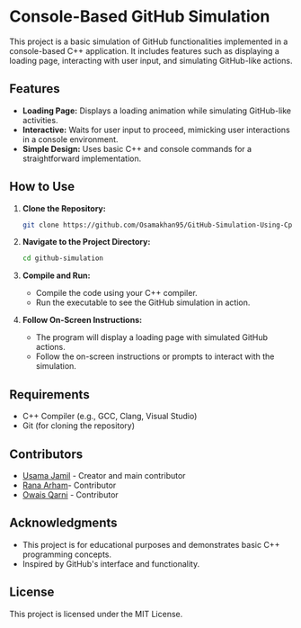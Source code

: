 # Console-Based GitHub Simulation

This project is a basic simulation of GitHub functionalities implemented in a console-based C++ application. It includes features such as displaying a loading page, interacting with user input, and simulating GitHub-like actions.

## Features
- **Loading Page:** Displays a loading animation while simulating GitHub-like activities.
- **Interactive:** Waits for user input to proceed, mimicking user interactions in a console environment.
- **Simple Design:** Uses basic C++ and console commands for a straightforward implementation.

## How to Use
1. **Clone the Repository:**
   ```bash
   git clone https://github.com/Osamakhan95/GitHub-Simulation-Using-Cplusplus
   ```

2. **Navigate to the Project Directory:**
   ```bash
   cd github-simulation
   ```

3. **Compile and Run:**
   - Compile the code using your C++ compiler.
   - Run the executable to see the GitHub simulation in action.

4. **Follow On-Screen Instructions:**
   - The program will display a loading page with simulated GitHub actions.
   - Follow the on-screen instructions or prompts to interact with the simulation.

## Requirements
- C++ Compiler (e.g., GCC, Clang, Visual Studio)
- Git (for cloning the repository)

## Contributors
- [Usama Jamil](https://github.com/Osamakhan95/GitHub-Simulation-Using-C-/edit/main/README.md) - Creator and main contributor
- [Rana Arham](https://github.com/rana-arham-2122)- Contributor
- [Owais Qarni](https://github.com/Osamakhan95/GitHub-Simulation-Using-C-/edit/main/README.md) - Contributor

## Acknowledgments
- This project is for educational purposes and demonstrates basic C++ programming concepts.
- Inspired by GitHub's interface and functionality.

## License
This project is licensed under the MIT License.
